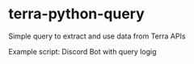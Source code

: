 # terra-python-query
Simple query to extract and use data from Terra APIs

Example script: Discord Bot with query logig
